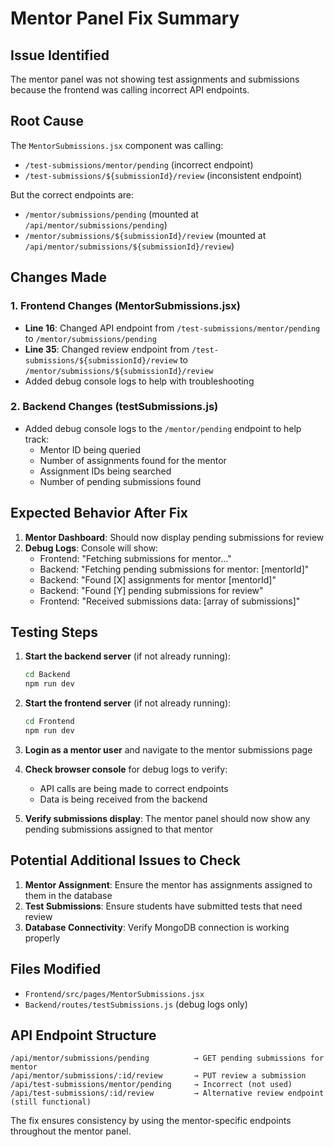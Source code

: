 # Mentor Panel Fix Summary

## Issue Identified
The mentor panel was not showing test assignments and submissions because the frontend was calling incorrect API endpoints.

## Root Cause
The `MentorSubmissions.jsx` component was calling:
- `/test-submissions/mentor/pending` (incorrect endpoint)
- `/test-submissions/${submissionId}/review` (inconsistent endpoint)

But the correct endpoints are:
- `/mentor/submissions/pending` (mounted at `/api/mentor/submissions/pending`)
- `/mentor/submissions/${submissionId}/review` (mounted at `/api/mentor/submissions/${submissionId}/review`)

## Changes Made

### 1. Frontend Changes (MentorSubmissions.jsx)
- **Line 16**: Changed API endpoint from `/test-submissions/mentor/pending` to `/mentor/submissions/pending`
- **Line 35**: Changed review endpoint from `/test-submissions/${submissionId}/review` to `/mentor/submissions/${submissionId}/review`
- Added debug console logs to help with troubleshooting

### 2. Backend Changes (testSubmissions.js)
- Added debug console logs to the `/mentor/pending` endpoint to help track:
  - Mentor ID being queried
  - Number of assignments found for the mentor
  - Assignment IDs being searched
  - Number of pending submissions found

## Expected Behavior After Fix

1. **Mentor Dashboard**: Should now display pending submissions for review
2. **Debug Logs**: Console will show:
   - Frontend: "Fetching submissions for mentor..."
   - Backend: "Fetching pending submissions for mentor: [mentorId]"
   - Backend: "Found [X] assignments for mentor [mentorId]"
   - Backend: "Found [Y] pending submissions for review"
   - Frontend: "Received submissions data: [array of submissions]"

## Testing Steps

1. **Start the backend server** (if not already running):
   ```bash
   cd Backend
   npm run dev
   ```

2. **Start the frontend server** (if not already running):
   ```bash
   cd Frontend
   npm run dev
   ```

3. **Login as a mentor user** and navigate to the mentor submissions page

4. **Check browser console** for debug logs to verify:
   - API calls are being made to correct endpoints
   - Data is being received from the backend

5. **Verify submissions display**: The mentor panel should now show any pending submissions assigned to that mentor

## Potential Additional Issues to Check

1. **Mentor Assignment**: Ensure the mentor has assignments assigned to them in the database
2. **Test Submissions**: Ensure students have submitted tests that need review
3. **Database Connectivity**: Verify MongoDB connection is working properly

## Files Modified
- `Frontend/src/pages/MentorSubmissions.jsx`
- `Backend/routes/testSubmissions.js` (debug logs only)

## API Endpoint Structure
```
/api/mentor/submissions/pending          → GET pending submissions for mentor
/api/mentor/submissions/:id/review       → PUT review a submission
/api/test-submissions/mentor/pending     → Incorrect (not used)
/api/test-submissions/:id/review         → Alternative review endpoint (still functional)
```

The fix ensures consistency by using the mentor-specific endpoints throughout the mentor panel.
